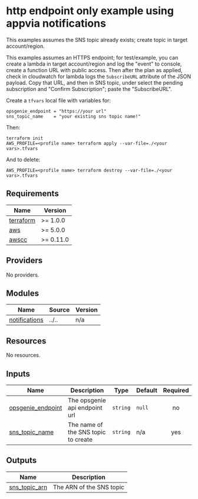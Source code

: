 # http endpoint only example using appvia notifications
This examples assumes the SNS topic already exists; create topic in target account/region.

This examples assumes an HTTPS endpoint; for test/example, you can create a lambda in target account/region and log the "event" to console, create a function URL with public access. Then after the plan as applied, check in cloudwatch for lambda logs the `SubscribeURL` attribute of the JSON payload. Copy that URL, and then in SNS topic, under select the pending subscription and "Confirm Subscription"; paste the "SubscribeURL".

Create a `tfvars` local file with variables for:
```
opsgenie_endpoint = "https://your url"
sns_topic_name    = "your existing sns topic name!"
```

Then:
```
terraform init
AWS_PROFILE=<profile name> terraform apply --var-file=./<your vars>.tfvars
```

And to delete:
```
AWS_PROFILE=<profile name> terraform destroy --var-file=./<your vars>.tfvars
```


<!-- BEGIN_TF_DOCS -->
## Requirements

| Name | Version |
|------|---------|
| <a name="requirement_terraform"></a> [terraform](#requirement\_terraform) | >= 1.0.0 |
| <a name="requirement_aws"></a> [aws](#requirement\_aws) | >= 5.0.0 |
| <a name="requirement_awscc"></a> [awscc](#requirement\_awscc) | >= 0.11.0 |

## Providers

No providers.

## Modules

| Name | Source | Version |
|------|--------|---------|
| <a name="module_notifications"></a> [notifications](#module\_notifications) | ../.. | n/a |

## Resources

No resources.

## Inputs

| Name | Description | Type | Default | Required |
|------|-------------|------|---------|:--------:|
| <a name="input_opsgenie_endpoint"></a> [opsgenie\_endpoint](#input\_opsgenie\_endpoint) | The opsgenie api endpoint url | `string` | `null` | no |
| <a name="input_sns_topic_name"></a> [sns\_topic\_name](#input\_sns\_topic\_name) | The name of the SNS topic to create | `string` | n/a | yes |

## Outputs

| Name | Description |
|------|-------------|
| <a name="output_sns_topic_arn"></a> [sns\_topic\_arn](#output\_sns\_topic\_arn) | The ARN of the SNS topic |
<!-- END_TF_DOCS -->